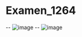 # Examen_1264
-- ![image](https://github.com/user-attachments/assets/30e9a2ed-d945-48a0-88f6-6d919565d1b8)
-- ![image](https://github.com/user-attachments/assets/ab917d23-b729-4748-9610-bae726b8ecc4)
